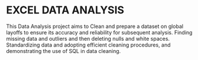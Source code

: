 # EXCEL DATA ANALYSIS

This Data Analysis project aims to Clean and prepare a dataset on global layoffs to ensure its accuracy and reliability for subsequent analysis. Finding missing data and outliers and then deleting nulls and white spaces. Standardizing data and adopting efficient cleaning procedures, and demonstrating the use of SQL in data cleaning.

